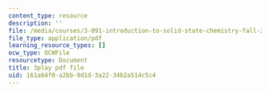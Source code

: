 ```yaml
---
content_type: resource
description: ''
file: /media/courses/3-091-introduction-to-solid-state-chemistry-fall-2018/161a64f0a2bb9d1d3a2234b2a514c5c4_KPJvO_00LKQ.pdf
file_type: application/pdf
learning_resource_types: []
ocw_type: OCWFile
resourcetype: Document
title: 3play pdf file
uid: 161a64f0-a2bb-9d1d-3a22-34b2a514c5c4
---
```

